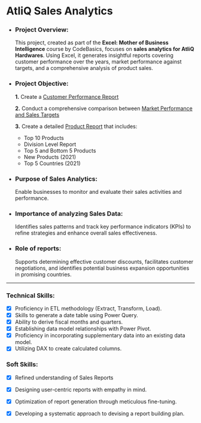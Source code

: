 # AtliQ Sales Analytics

- ### **Project Overview:**
  This project, created as part of the **Excel: Mother of Business Intelligence** course by CodeBasics, focuses on **sales analytics for AtliQ Hardwares**. Using Excel, it generates insightful reports covering customer performance over the years, market performance against targets, and a comprehensive analysis of product sales.

- ### **Project Objective:**

    **1.** Create a [Customer Performance Report](https://github.com/itsprashanthshetty/AtliQ-Sales-Analytics/blob/main/Customer%20Performance%20Report.pdf) 

    **2.** Conduct a comprehensive comparison between [Market Performance and Sales Targets](https://github.com/itsprashanthshetty/AtliQ-Sales-Analytics/blob/main/Market%20Performance%20vs%20Target%20Report.pdf)

    **3.**  Create a detailed [Product Report](https://github.com/itsprashanthshetty/AtliQ-Sales-Analytics/blob/main/Product%20Report.pdf) that includes:
    - Top 10 Products
    - Division Level Report
    - Top 5 and Bottom 5 Products
    - New Products (2021)
    - Top 5 Countries (2021)

- ### **Purpose of Sales Analytics:** 

  Enable businesses to monitor and evaluate their sales activities and performance.

- ### **Importance of analyzing Sales Data:** 

  Identifies sales patterns and track key performance indicators (KPIs) to refine strategies and enhance overall sales effectiveness.

- ### **Role of reports:**

  Supports determining effective customer discounts, facilitates customer negotiations, and identifies potential business expansion opportunities in promising countries.

---
  
### **Technical Skills:**
- [x] Proficiency in ETL methodology (Extract, Transform, Load).
- [x] Skills to generate a date table using Power Query.
- [x] Ability to derive fiscal months and quarters.
- [x] Establishing data model relationships with Power Pivot.
- [x] Proficiency in incorporating supplementary data into an existing data model.
- [x] Utilizing DAX to create calculated columns.

### **Soft Skills:**
- [x]	Refined understanding of Sales Reports
- [x]	Designing user-centric reports with empathy in mind.
- [x]	Optimization of report generation through meticulous fine-tuning.
- [x]	Developing a systematic approach to devising a report building plan.

